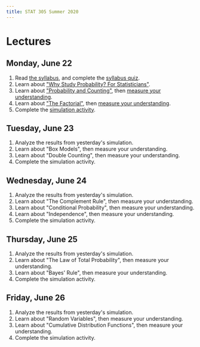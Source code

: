 ```yaml
---
title: STAT 305 Summer 2020
---
```

# Lectures

## Monday, June 22

1. Read [the syllabus](http://dlsun.github.io/Stat305-S20/), and complete the [syllabus quiz](https://canvas.calpoly.edu/courses/25458/assignments/67212).
2. Learn about ["Why Study Probability? For Statisticians"](https://colab.research.google.com/github/dlsun/Stat305-S20/blob/master/colabs/Why_Study_Probability%3F_For_Statisticians.ipynb).
3. Learn about ["Probability and Counting"](https://dlsun.github.io/probability/counting.html), then [measure your understanding](https://canvas.calpoly.edu/courses/25458/assignments/67219).
4. Learn about ["The Factorial"](https://dlsun.github.io/probability/factorial.html), then [measure your understanding](https://canvas.calpoly.edu/courses/25458/assignments/67220).
5. Complete the [simulation activity](https://forms.gle/nwhzhrQ1JtREeTq47).

## Tuesday, June 23

1. Analyze the results from yesterday's simulation.
2. Learn about "Box Models", then measure your understanding.
3. Learn about "Double Counting", then measure your understanding.
4. Complete the simulation activity.

## Wednesday, June 24

1. Analyze the results from yesterday's simulation.
2. Learn about "The Complement Rule", then measure your understanding.
3. Learn about "Conditional Probability", then measure your understanding.
4. Learn about "Independence", then measure your understanding.
5. Complete the simulation activity.

## Thursday, June 25

1. Analyze the results from yesterday's simulation.
2. Learn about "The Law of Total Probability", then measure your understanding.
3. Learn about "Bayes' Rule", then measure your understanding.
4. Complete the simulation activity.

## Friday, June 26

1. Analyze the results from yesterday's simulation.
2. Learn about "Random Variables", then measure your understanding.
3. Learn about "Cumulative Distribution Functions", then measure your understanding.
4. Complete the simulation activity.
